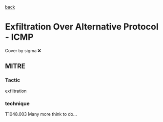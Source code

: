 [back](../index.md)
# Exfiltration Over Alternative Protocol - ICMP
Cover by sigma :x: 
## MITRE
### Tactic
exfiltration
### technique
T1048.003
Many more think to do...